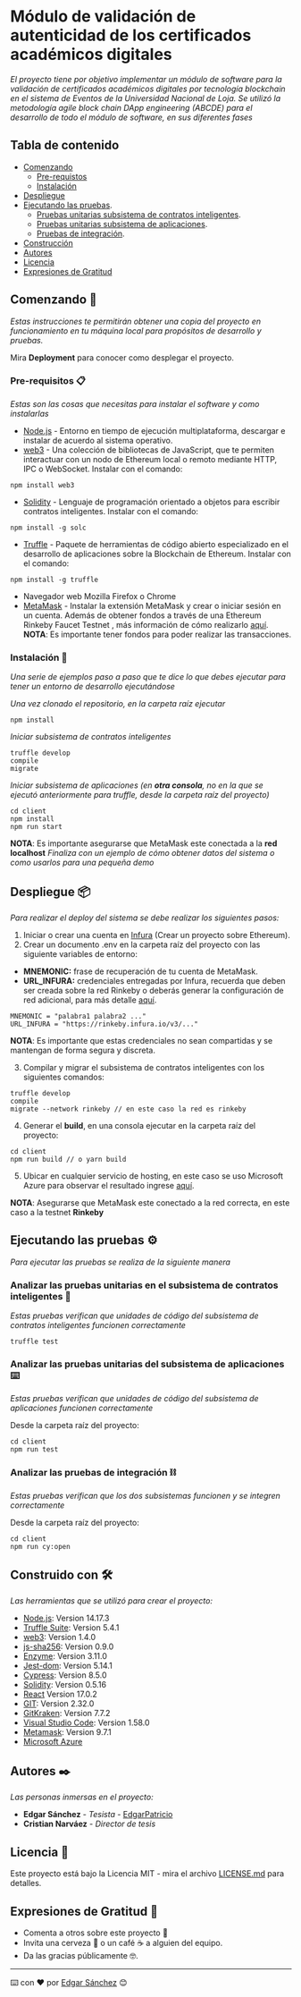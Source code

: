# Módulo de validación de autenticidad de los certificados académicos digitales 

_El proyecto tiene por objetivo implementar un módulo de software para la validación de certificados académicos digitales por tecnología blockchain en el sistema de Eventos de la Universidad Nacional de Loja. Se utilizó la metodología agile block chain DApp engineering (ABCDE) para el desarrollo de todo el módulo de software, en sus diferentes fases_

## Tabla de contenido

- [Comenzando](#comenzando-)
  - [Pre-requistos](#pre-requisitos-)
  - [Instalación](#instalación-)
- [Despliegue](#despliegue-)
- [Ejecutando las pruebas](#ejecutando-las-pruebas-%EF%B8%8F).
  - [Pruebas unitarias subsistema de contratos inteligentes](#analizar-las-pruebas-unitarias-en-el-subsistema-de-contratos-inteligentes-).
  - [Pruebas unitarias subsistema de aplicaciones](#analizar-las-pruebas-unitarias-en-el-subsistema-de-contratos-inteligentes-).
  - [Pruebas de integración](#analizar-las-pruebas-de-integración-).
- [Construcción](#construido-con-%EF%B8%8F)
- [Autores](#autores-%EF%B8%8F)
- [Licencia](#licencia-)
- [Expresiones de Gratitud](#expresiones-de-gratitud-)




## Comenzando 🚀

_Estas instrucciones te permitirán obtener una copia del proyecto en funcionamiento en tu máquina local para propósitos de desarrollo y pruebas._

Mira **Deployment** para conocer como desplegar el proyecto.

 
### Pre-requisitos 📋

_Estas son las cosas que necesitas para instalar el software y como instalarlas_

* [Node.js](https://nodejs.org/es/download/) - Entorno en tiempo de ejecución multiplataforma, descargar e instalar de acuerdo al sistema operativo.
* [web3](https://rometools.github.io/rome/) - Una colección de bibliotecas de JavaScript, que te permiten interactuar con un nodo de Ethereum local o remoto mediante HTTP, IPC o WebSocket. Instalar con el comando:
```
npm install web3
```
* [Solidity](https://solidity-es.readthedocs.io/es/latest/installing-solidity.html) - Lenguaje de programación orientado a objetos para escribir contratos inteligentes. Instalar con el comando:
```
npm install -g solc
```
* [Truffle](https://www.trufflesuite.com/docs/truffle/getting-started/installation) - Paquete de herramientas de código abierto especializado en el desarrollo de aplicaciones sobre la Blockchain de Ethereum. Instalar con el comando:
```
npm install -g truffle
```
* Navegador web Mozilla Firefox o Chrome
* [MetaMask](https://metamask.io) - Instalar la extensión MetaMask y crear o iniciar sesión en un cuenta. Además de obtener fondos a través de una Ethereum Rinkeby Faucet Testnet
, más información de cómo realizarlo [aquí](https://medium.com/@julgq/c%C3%B3mo-enviar-eth-a-metamask-en-la-red-rinkeby-f3bbf388ba54). **NOTA**: Es importante tener fondos para poder realizar las transacciones.

### Instalación 🔧

_Una serie de ejemplos paso a paso que te dice lo que debes ejecutar para tener un entorno de desarrollo ejecutándose_

_Una vez clonado el repositorio, en la carpeta raíz ejecutar_

```
npm install
```

_Iniciar subsistema de contratos inteligentes_

```
truffle develop
compile
migrate
```
_Iniciar subsistema de aplicaciones (en **otra consola**, no en la que se ejecutó anteriormente para truffle, desde la carpeta raíz del proyecto)_
```
cd client
npm install
npm run start
```
**NOTA**: Es importante asegurarse que MetaMask este conectada a la **red localhost**
_Finaliza con un ejemplo de cómo obtener datos del sistema o como usarlos para una pequeña demo_

## Despliegue 📦

_Para realizar el deploy del sistema se debe realizar los siguientes pasos:_

1. Iniciar o crear una cuenta en [Infura](https://infura.io/) (Crear un proyecto sobre Ethereum).
2. Crear un documento .env en la carpeta raíz del proyecto con las siguiente variables de entorno:
* **MNEMONIC:** frase de recuperación de tu cuenta de MetaMask.
* **URL_INFURA:** credenciales entregadas por Infura, recuerda que deben ser creada sobre la red Rinkeby o deberás generar la configuración de red adicional, para más detalle [aquí](https://www.trufflesuite.com/docs/truffle/reference/configuration#networks).
```
MNEMONIC = "palabra1 palabra2 ..." 
URL_INFURA = "https://rinkeby.infura.io/v3/..."
````
**NOTA**: Es importante que estas credenciales no sean compartidas y se mantengan de forma segura y discreta.

3. Compilar y migrar el subsistema de contratos inteligentes con los siguientes comandos:
```
truffle develop
compile
migrate --network rinkeby // en este caso la red es rinkeby
```
4. Generar el **build**, en una consola ejecutar en la carpeta raíz del proyecto:
```
cd client
npm run build // o yarn build 
```
5. Ubicar en cualquier servicio de hosting, en este caso se uso Microsoft Azure para observar el resultado  ingrese [aquí](https://certificados-unl.azurewebsites.net/).

**NOTA**: Asegurarse que MetaMask este conectado a la red correcta, en este  caso a la testnet **Rinkeby**

## Ejecutando las pruebas ⚙️

_Para ejecutar las pruebas se realiza de la siguiente manera_

### Analizar las pruebas unitarias en el subsistema de contratos inteligentes 🔩

_Estas pruebas verifican que unidades de código del subsistema de contratos inteligentes funcionen correctamente_

```
truffle test
``````

### Analizar las pruebas unitarias  del subsistema de aplicaciones ⌨️

_Estas pruebas verifican que unidades de código del subsistema de aplicaciones funcionen correctamente_

Desde la carpeta raíz del proyecto:
```
cd client
npm run test
```
### Analizar las pruebas de integración ⛓️
_Estas pruebas verifican que los dos subsistemas funcionen y se integren correctamente_

Desde la carpeta raíz del proyecto:
```
cd client
npm run cy:open
```

## Construido con 🛠️

_Las herramientas que se utilizó para crear el proyecto:_

* [Node.js](http://www.dropwizard.io/1.0.2/docs/): Version 14.17.3
* [Truffle Suite](https://www.trufflesuite.com/): Version 5.4.1
* [web3](https://web3js.readthedocs.io/en/v1.4.0/): Version 1.4.0
* [js-sha256](https://www.npmjs.com/package/js-sha256): Version 0.9.0
* [Enzyme](https://www.npmjs.com/package/enzyme): Version 3.11.0
* [Jest-dom](https://jestjs.io/docs/tutorial-react): Version 5.14.1
* [Cypress](https://www.cypress.io/): Version 8.5.0
* [Solidity](https://solidity-es.readthedocs.io/es/latest/): Version 0.5.16
* [React](https://es.reactjs.org/) Version 17.0.2
* [GIT](https://git-scm.com/): Version 2.32.0
* [GitKraken](https://maven.apache.org/): Version 7.7.2
* [Visual Studio Code](): Version  1.58.0
* [Metamask](https://metamask.io/): Version 9.7.1
* [Microsoft Azure](https://azure.microsoft.com/es-es/) 


## Autores ✒️

_Las personas inmersas en el proyecto:_

* **Edgar Sánchez** - *Tesista* - [EdgarPatricio](https://github.com/EdgarPatricio)
* **Cristian Narváez** - *Director de tesis*  

## Licencia 📄

Este proyecto está bajo la Licencia MIT - mira el archivo [LICENSE.md](LICENSE.md) para detalles.

## Expresiones de Gratitud 🎁

* Comenta a otros sobre este proyecto 📢
* Invita una cerveza 🍺 o un café ☕ a alguien del equipo. 
* Da las gracias públicamente 🤓.

---
⌨️ con ❤️ por [Edgar Sánchez](https://github.com/EdgarPatricio) 😊
